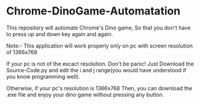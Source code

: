 # Chrome-DinoGame-Automatation
This repository will automate Chrome's Dino game, So that you don't have to press up and down key again and again.

Note:- This application will work properly only on pc with screen resolution of 1366x768

If your pc is not of the excact resolution. Don't be panic! Just Download the Source-Code.py and edit the i and j range(you would have understood if you know programming well).

Otherwise, if your pc's resolution is 1366x768 Then, you can download the .exe file and enjoy your dino game without pressing any button. 

